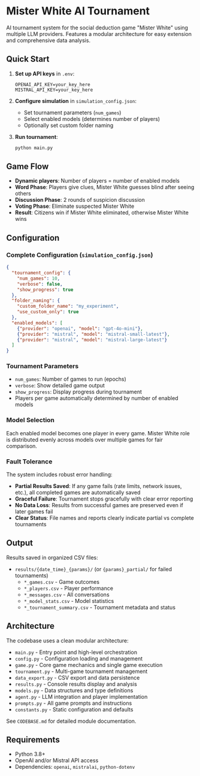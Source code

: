 # Mister White AI Tournament

AI tournament system for the social deduction game "Mister White" using multiple LLM providers. Features a modular architecture for easy extension and comprehensive data analysis.

## Quick Start

1. **Set up API keys** in `.env`:
   ```
   OPENAI_API_KEY=your_key_here
   MISTRAL_API_KEY=your_key_here
   ```

2. **Configure simulation** in `simulation_config.json`:
   - Set tournament parameters (`num_games`)
   - Select enabled models (determines number of players)
   - Optionally set custom folder naming

3. **Run tournament**:
   ```bash
   python main.py
   ```

## Game Flow

- **Dynamic players**: Number of players = number of enabled models
- **Word Phase**: Players give clues, Mister White guesses blind after seeing others
- **Discussion Phase**: 2 rounds of suspicion discussion  
- **Voting Phase**: Eliminate suspected Mister White
- **Result**: Citizens win if Mister White eliminated, otherwise Mister White wins

## Configuration

### Complete Configuration (`simulation_config.json`)
```json
{
  "tournament_config": {
    "num_games": 10,
    "verbose": false,
    "show_progress": true
  },
  "folder_naming": {
    "custom_folder_name": "my_experiment",
    "use_custom_only": true
  },
  "enabled_models": [
    {"provider": "openai", "model": "gpt-4o-mini"},
    {"provider": "mistral", "model": "mistral-small-latest"},
    {"provider": "mistral", "model": "mistral-large-latest"}
  ]
}
```

### Tournament Parameters
- `num_games`: Number of games to run (epochs)
- `verbose`: Show detailed game output
- `show_progress`: Display progress during tournament
- Players per game automatically determined by number of enabled models

### Model Selection
Each enabled model becomes one player in every game. Mister White role is distributed evenly across models over multiple games for fair comparison.

### Fault Tolerance
The system includes robust error handling:
- **Partial Results Saved**: If any game fails (rate limits, network issues, etc.), all completed games are automatically saved
- **Graceful Failure**: Tournament stops gracefully with clear error reporting
- **No Data Loss**: Results from successful games are preserved even if later games fail
- **Clear Status**: File names and reports clearly indicate partial vs complete tournaments

## Output

Results saved in organized CSV files:
- `results/{date_time}_{params}/` (or `{params}_partial/` for failed tournaments)
  - `*_games.csv` - Game outcomes
  - `*_players.csv` - Player performance 
  - `*_messages.csv` - All conversations
  - `*_model_stats.csv` - Model statistics
  - `*_tournament_summary.csv` - Tournament metadata and status

## Architecture

The codebase uses a clean modular architecture:

- `main.py` - Entry point and high-level orchestration
- `config.py` - Configuration loading and management  
- `game.py` - Core game mechanics and single game execution
- `tournament.py` - Multi-game tournament management
- `data_export.py` - CSV export and data persistence
- `results.py` - Console results display and analysis
- `models.py` - Data structures and type definitions
- `agent.py` - LLM integration and player implementation
- `prompts.py` - All game prompts and instructions
- `constants.py` - Static configuration and defaults

See `CODEBASE.md` for detailed module documentation.

## Requirements

- Python 3.8+
- OpenAI and/or Mistral API access
- Dependencies: `openai`, `mistralai`, `python-dotenv`
